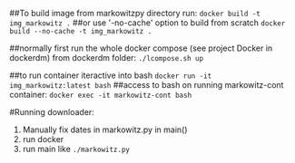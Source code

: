 ##To build image from markowitzpy directory run:
`docker build -t img_markowitz .`
##or use '-no-cache' option to build from scratch
`docker build --no-cache -t img_markowitz .`

##normally first run the whole docker compose (see project Docker in dockerdm)
from dockerdm folder: `./lcompose.sh up`

##to run container iteractive into bash
`docker run -it img_markowitz:latest bash`
##access to bash on running markowitz-cont container:
`docker exec -it markowitz-cont bash`

#Running downloader:
1. Manually fix dates in markowitz.py in main()
2. run docker
3. run main like `./markowitz.py`
